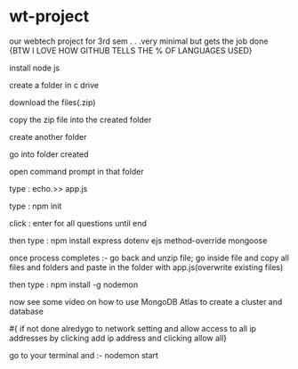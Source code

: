 # wt-project
our webtech project for 3rd sem . . .very minimal but gets the job done
{BTW I LOVE HOW GITHUB TELLS THE % OF LANGUAGES USED}


install node js

create a folder in c drive

download the files(.zip)

copy the zip file into the created folder

create another folder

go into folder created

open command prompt in that folder

type : echo.>> app.js

type : npm init

click : enter for all questions until end

then type : npm install express dotenv ejs method-override mongoose

once process completes :-
go back and unzip file; go inside file and copy all files and folders and paste in the folder with app.js(overwrite existing files)

then type : npm install -g nodemon

now see some video on how to use MongoDB Atlas to create a cluster and database

#{ if not done alredygo to network setting and allow access to all ip addresses by clicking add ip address and clicking allow all}

go to your terminal and :-
nodemon start
